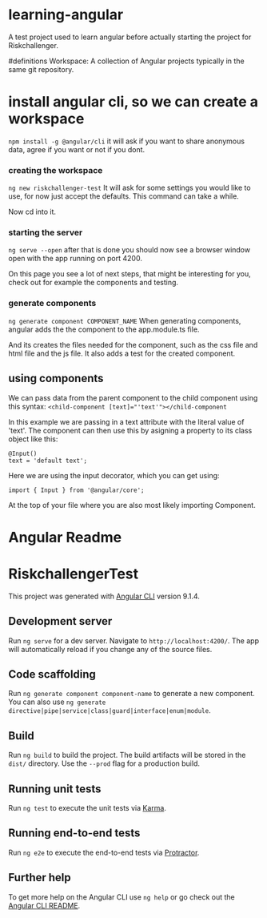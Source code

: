 # learning-angular
A test project used to learn angular before actually starting the project for Riskchallenger.

#definitions
Workspace: A collection of Angular projects typically in the same git repository.

# install angular cli, so we can create a workspace
```npm install -g @angular/cli```
it will ask if you want to share anonymous data, agree if you want or not if you dont.

### creating the workspace
```ng new riskchallenger-test```
It will ask for some settings you would like to use, for now just accept the defaults. 
This command can take a while.

Now cd into it. 

### starting the server
``ng serve --open``
after that is done you should now see a browser window open with the app running on port 4200. 

On this page you see a lot of next steps, that might be interesting for you, check out for example the components and testing. 

### generate components
``ng generate component COMPONENT_NAME``
When generating components, angular adds the the component to the app.module.ts file.

And its creates the files needed for the component, such as the css file and html file and the js file. 
It also adds a test for the created component.


## using components
We can pass data from the parent component to the child component using this syntax:
``<child-component [text]="'text'"></child-component``

In this example we are passing in a text attribute with the literal value of 'text'. 
The component can then use this by asigning a property to its class object like this: 

```  
@Input()
text = 'default text';
```

Here we are using the input decorator, which you can get using:
```
import { Input } from '@angular/core';
```
At the top of your file where you are also most likely importing Component.


# Angular Readme

# RiskchallengerTest

This project was generated with [Angular CLI](https://github.com/angular/angular-cli) version 9.1.4.

## Development server

Run `ng serve` for a dev server. Navigate to `http://localhost:4200/`. The app will automatically reload if you change any of the source files.

## Code scaffolding

Run `ng generate component component-name` to generate a new component. You can also use `ng generate directive|pipe|service|class|guard|interface|enum|module`.

## Build

Run `ng build` to build the project. The build artifacts will be stored in the `dist/` directory. Use the `--prod` flag for a production build.

## Running unit tests

Run `ng test` to execute the unit tests via [Karma](https://karma-runner.github.io).

## Running end-to-end tests

Run `ng e2e` to execute the end-to-end tests via [Protractor](http://www.protractortest.org/).

## Further help

To get more help on the Angular CLI use `ng help` or go check out the [Angular CLI README](https://github.com/angular/angular-cli/blob/master/README.md).
 
